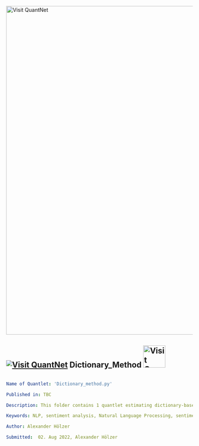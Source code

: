[<img src="https://github.com/QuantLet/Styleguide-and-FAQ/blob/master/pictures/banner.png" width="888" alt="Visit QuantNet">](http://quantlet.de/)

## [<img src="https://github.com/QuantLet/Styleguide-and-FAQ/blob/master/pictures/qloqo.png" alt="Visit QuantNet">](http://quantlet.de/) **Dictionary_Method** [<img src="https://github.com/QuantLet/Styleguide-and-FAQ/blob/master/pictures/QN2.png" width="60" alt="Visit QuantNet 2.0">](http://quantlet.de/)

```yaml

Name of Quantlet: 'Dictionary_method.py'

Published in: TBC

Description: This folder contains 1 quantlet estimating dictionary-based sentiment measures for the master thesis "Supervised Machine Learning Sentiment Measures"

Keywords: NLP, sentiment analysis, Natural Language Processing, sentiment

Author: Alexander Hölzer

Submitted:  02. Aug 2022, Alexander Hölzer
